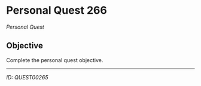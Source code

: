 # Personal Quest 266

*Personal Quest*

## Objective
Complete the personal quest objective.

---
*ID: QUEST00265*